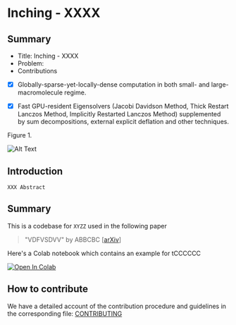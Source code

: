 # Inching - XXXX

## Summary
* Title: Inching - XXXX
* Problem: 
* Contributions
- [x] Globally-sparse-yet-locally-dense computation in both small- and large- macromolecule regime.
- [x] Fast GPU-resident Eigensolvers (Jacobi Davidson Method, Thick Restart Lanczos Method, Implicitly Restarted Lanczos Method) supplemented by sum decompositions, external explicit deflation and other techniques. 


Figure 1.

![Alt Text](/assets/Animation_Inching_3j3q_06.gif)


## Introduction
`XXX Abstract `





## Summary
This is a codebase for `XYZZ` used in the following paper

> "VDFVSDVV" by ABBCBC [[arXiv](https://arxiv.org/abs/2106.dasd342342354)]

Here's a Colab notebook which contains an example for tCCCCCC

[![Open In Colab](https://colab.research.google.com/assets/colab-badge.svg)](https://colab.research.google.com/drive/XYSSDFFSDFS)  






## How to contribute

We have a detailed account of the contribution procedure and guidelines in the corresponding file: [CONTRIBUTING](CONTRIBUTING.md)






